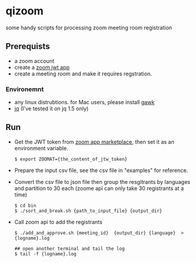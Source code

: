 # qizoom
some handy scripts for processing zoom meeting room registration

## Prerequists
- a zoom account 
- create a [zoom jwt app](https://marketplace.zoom.us/develop/create)
- create a meeting room and make it requires regstration.

### Environemnt
- any linux distrubtions.  for Mac users, please install [gawk](https://formulae.brew.sh/formula/gawk)
- [jq](https://stedolan.github.io/jq/) (I've tested it on jq 1.5 only)

## Run 
- Get the JWT token from [zoom app marketplace](https://marketplace.zoom.us/develop/apps), then set it as an environment variable.
  
  ```
  $ export ZOOMAT={the_content_of_jtw_token}
  ```

- Prepare the input csv file, see the csv file in "examples" for reference.
- Convert the csv file to json file then group the resgitrants by languages and partition to 30 each (zoome api can only take 30 registrants at a time)

  ```
  $ cd bin
  $ ./sort_and_break.sh {path_to_input_file} {output_dir}
  ```

- Call zoom api to add the registrants

  ```
  $ ./add_and_approve.sh {meeting_id}  {output_dir} {language}  > {logname}.log

  ## open another terminal and tail the log
  $ tail -f {logname}.log
  ```


